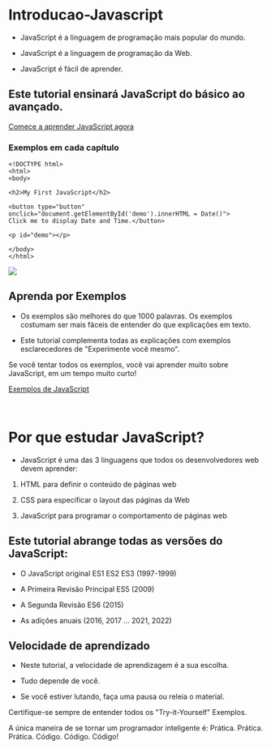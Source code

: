 # Introducao-Javascript

- JavaScript é a linguagem de programação mais popular do mundo.

- JavaScript é a linguagem de programação da Web.

- JavaScript é fácil de aprender.

## Este tutorial ensinará JavaScript do básico ao avançado.

[Comece a aprender JavaScript agora](https://www.w3schools.com/js/js_intro.asp)

### Exemplos em cada capítulo

    <!DOCTYPE html>
    <html>
    <body>
    
    <h2>My First JavaScript</h2>
    
    <button type="button"
    onclick="document.getElementById('demo').innerHTML = Date()">
    Click me to display Date and Time.</button>
    
    <p id="demo"></p>
    
    </body>
    </html> 


<img src="https://github.com/brunomunarolo/Tutorial-Javascript/assets/113137632/84d73fd2-45c4-418b-9e25-39ea6e66f328">

<br>

## Aprenda por Exemplos

- Os exemplos são melhores do que 1000 palavras. Os exemplos costumam ser mais fáceis de entender do que explicações em texto.

- Este tutorial complementa todas as explicações com exemplos esclarecedores de "Experimente você mesmo".

Se você tentar todos os exemplos, você vai aprender muito sobre JavaScript, em um tempo muito curto!

[Exemplos de JavaScript](https://www.w3schools.com/js/js_examples.asp)

<br>

# Por que estudar JavaScript?

- JavaScript é uma das 3 linguagens que todos os desenvolvedores web devem aprender:

1. HTML para definir o conteúdo de páginas web

2. CSS para especificar o layout das páginas da Web

3. JavaScript para programar o comportamento de páginas web

## Este tutorial abrange todas as versões do JavaScript:

- O JavaScript original ES1 ES2 ES3 (1997-1999)

- A Primeira Revisão Principal ES5 (2009)

- A Segunda Revisão ES6 (2015)

- As adições anuais (2016, 2017 ... 2021, 2022)

## Velocidade de aprendizado

- Neste tutorial, a velocidade de aprendizagem é a sua escolha.

- Tudo depende de você.

- Se você estiver lutando, faça uma pausa ou releia o material.

Certifique-se sempre de entender todos os "Try-it-Yourself" Exemplos.

A única maneira de se tornar um programador inteligente é: Prática. Prática. Prática. Código. Código. Código!



